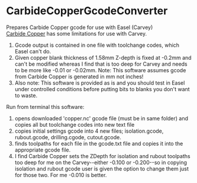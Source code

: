 # CarbideCopperGcodeConverter
Prepares Carbide Copper gcode for use with Easel (Carvey)<br />
<a href="http://copper.carbide3d.com/">Carbide Copper</a> has some limitations for use with Carvey. 
<ol>
  <li>Gcode output is contained in one file with toolchange codes, which Easel can't do.</li>
  <li>Given copper blank thickness of 1.58mm Z-depth is fixed at -0.2mm and can't be modified whereas I find that is too deep for Carvey and needs to be more like -0.01 or -0.02mm. Note: This software assumes gcode from Carbide Copper is generated in mm not inches!</li>
  <li>Also note: This software is provided as is and you should test in Easel under controlled conditions before putting bits to blanks you don't want to waste.</li>
</ol>
Run from terminal this software:
<ol>
<li>opens downloaded 'copper.nc' gcode file (must be in same folder) and copies all but toolchange codes into new text file</li>
<li>copies initial settings gcode into 4 new files; isolation.gcode, rubout.gcode, drilling.cgode, cutout.gcode.</li>
<li>finds toolpaths for each file in the gcode.txt file and copies it into the appropriate gcode file.</li>
<li>I find Carbide Copper sets the ZDepth for isolation and rubout toolpaths too deep for me on the Carvey--either -0.100 or -0.200--so in copying isolation and rubout gcode user is given the option to change them just for those two. For me -0.010 is better.</li>
  </ol>
